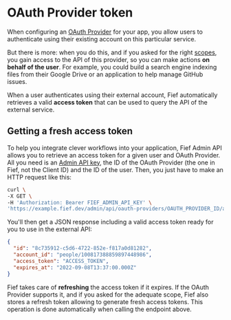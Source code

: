 # OAuth Provider token

When configuring an [OAuth Provider](../configure/oauth-providers.md) for your app, you allow users to authenticate using their existing account on this particular service.

But there is more: when you do this, and if you asked for the right [scopes](../configure/oauth-providers.md#scopes), you gain access to the API of this provider, so you can make actions **on behalf of the user**. For example, you could build a search engine indexing files from their Google Drive or an application to help manage GitHub issues.

When a user authenticates using their external account, Fief automatically retrieves a valid **access token** that can be used to query the API of the external service.

## Getting a fresh access token

To help you integrate clever workflows into your application, Fief Admin API allows you to retrieve an access token for a given user and OAuth Provider. All you need is an [Admin API key](../configure/api-keys.md), the ID of the OAuth Provider (the one in Fief, not the Client ID) and the ID of the user. Then, you just have to make an HTTP request like this:

```bash
curl \
-X GET \
-H 'Authorization: Bearer FIEF_ADMIN_API_KEY' \
'https://example.fief.dev/admin/api/oauth-providers/OAUTH_PROVIDER_ID/access-token/USER_ID'
```

You'll then get a JSON response including a valid access token ready for you to use in the external API:

```json
{
  "id": "8c735912-c5d6-4722-852e-f817a0d81282",
  "account_id": "people/100817388859897448986",
  "access_token": "ACCESS_TOKEN",
  "expires_at": "2022-09-08T13:37:00.000Z"
}
```

Fief takes care of **refreshing** the access token if it expires. If the OAuth Provider supports it, and if you asked for the adequate scope, Fief also stores a refresh token allowing to generate fresh access tokens. This operation is done automatically when calling the endpoint above.
